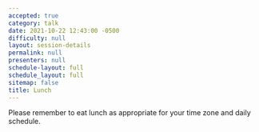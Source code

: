```yaml
---
accepted: true
category: talk
date: 2021-10-22 12:43:00 -0500
difficulty: null
layout: session-details
permalink: null
presenters: null
schedule-layout: full
schedule_layout: full
sitemap: false
title: Lunch
---
```


Please remember to eat lunch as appropriate for your time zone and daily schedule.
